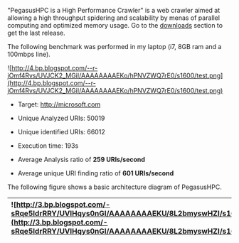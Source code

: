 "PegasusHPC is a High Performance Crawler" is a web crawler aimed at allowing a high throughput spidering and scalability by menas of parallel computing and optimized memory usage. Go to the [downloads](https://code.google.com/p/pegasushpc/downloads/list) section to get the last release.

The following benchmark was performed in my laptop (i7, 8GB ram and a 100mbps line).

![http://4.bp.blogspot.com/--r-jOmf4Rvs/UVJCK2_MGiI/AAAAAAAAEKo/hPNVZWQ7rE0/s1600/test.png](http://4.bp.blogspot.com/--r-jOmf4Rvs/UVJCK2_MGiI/AAAAAAAAEKo/hPNVZWQ7rE0/s1600/test.png)

  * Target: http://microsoft.com
  * Unique Analyzed URIs: 50019
  * Unique identified URIs: 66012
  * Execution time: 193s

  * Average Analysis ratio of **259 URIs/second**
  * Average unique URI finding ratio of **601 URIs/second**

The following figure shows a basic architecture diagram of PegasusHPC.

|![http://3.bp.blogspot.com/-sRqe5ldrRRY/UVIHqys0nGI/AAAAAAAAEKU/8L2bmyswHZI/s1600/24z9hco.png](http://3.bp.blogspot.com/-sRqe5ldrRRY/UVIHqys0nGI/AAAAAAAAEKU/8L2bmyswHZI/s1600/24z9hco.png)|
|:------------------------------------------------------------------------------------------------------------------------------------------------------------------------------------------|